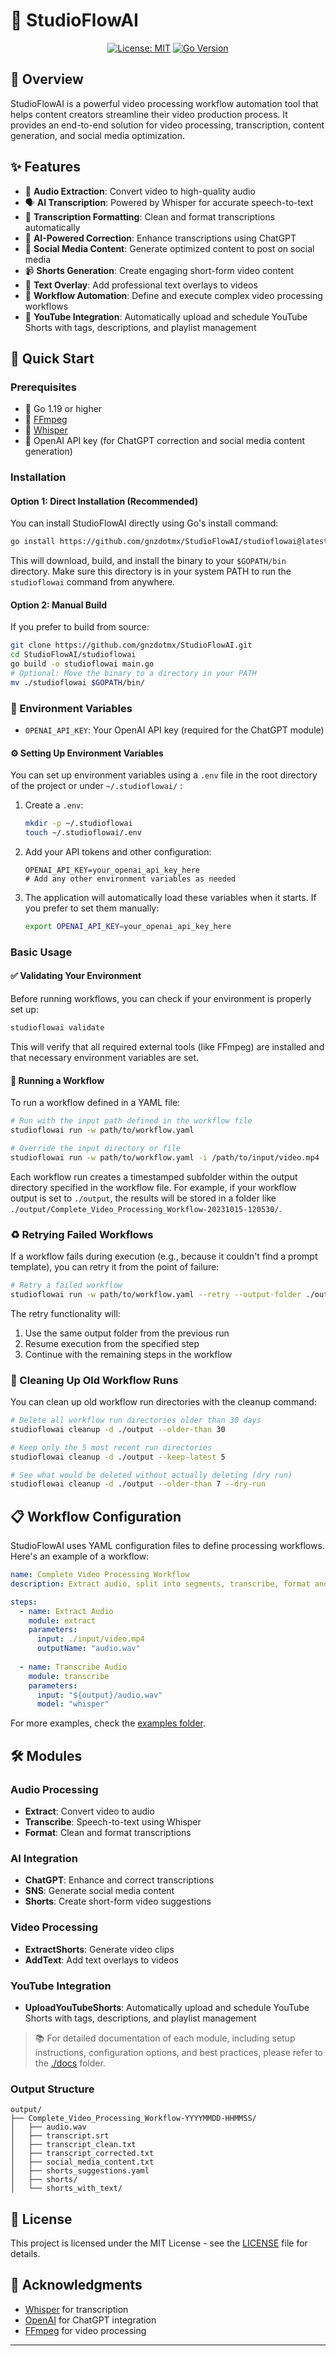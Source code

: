 # 🎥 StudioFlowAI

<div align="center">

[![License: MIT](https://img.shields.io/badge/License-MIT-yellow.svg)](https://opensource.org/licenses/MIT)
[![Go Version](https://img.shields.io/badge/Go-1.21+-blue.svg)](https://golang.org)

</div>

## 📝 Overview

StudioFlowAI is a powerful video processing workflow automation tool that helps content creators streamline their video production process. It provides an end-to-end solution for video processing, transcription, content generation, and social media optimization.

## ✨ Features

- 🎵 **Audio Extraction**: Convert video to high-quality audio
- 🗣️ **AI Transcription**: Powered by Whisper for accurate speech-to-text
- 📝 **Transcription Formatting**: Clean and format transcriptions automatically
- 🤖 **AI-Powered Correction**: Enhance transcriptions using ChatGPT
- 📱 **Social Media Content**: Generate optimized content to post on social media
- 📹 **Shorts Generation**: Create engaging short-form video content
- 🎨 **Text Overlay**: Add professional text overlays to videos
- 🔄 **Workflow Automation**: Define and execute complex video processing workflows
- 🎥 **YouTube Integration**: Automatically upload and schedule YouTube Shorts with tags, descriptions, and playlist management

## 🚀 Quick Start

### Prerequisites

- 🔸 Go 1.19 or higher
- 🔸 [FFmpeg](https://ffmpeg.org/download.html)
- 🔸 [Whisper](https://github.com/openai/whisper?tab=readme-ov-file#setup)
- 🔸 OpenAI API key (for ChatGPT correction and social media content generation)

### Installation

#### Option 1: Direct Installation (Recommended)

You can install StudioFlowAI directly using Go's install command:

```bash
go install https://github.com/gnzdotmx/StudioFlowAI/studioflowai@latest
```

This will download, build, and install the binary to your `$GOPATH/bin` directory. Make sure this directory is in your system PATH to run the `studioflowai` command from anywhere.

#### Option 2: Manual Build

If you prefer to build from source:

```bash
git clone https://github.com/gnzdotmx/StudioFlowAI.git
cd StudioFlowAI/studioflowai
go build -o studioflowai main.go
# Optional: Move the binary to a directory in your PATH
mv ./studioflowai $GOPATH/bin/
```


### 🔑 Environment Variables

- `OPENAI_API_KEY`: Your OpenAI API key (required for the ChatGPT module)

#### ⚙️ Setting Up Environment Variables

You can set up environment variables using a `.env` file in the root directory of the project or under `~/.studioflowai/` :

1. Create a `.env`:
   ```bash
   mkdir -p ~/.studioflowai
   touch ~/.studioflowai/.env
   ```

2. Add your API tokens and other configuration:
   ```
   OPENAI_API_KEY=your_openai_api_key_here
   # Add any other environment variables as needed
   ```

3. The application will automatically load these variables when it starts. If you prefer to set them manually:
   ```bash
   export OPENAI_API_KEY=your_openai_api_key_here
   ```


### Basic Usage
#### ✅ Validating Your Environment

Before running workflows, you can check if your environment is properly set up:

```bash
studioflowai validate
```

This will verify that all required external tools (like FFmpeg) are installed and that necessary environment variables are set.

#### 🚀 Running a Workflow

To run a workflow defined in a YAML file:

```bash
# Run with the input path defined in the workflow file
studioflowai run -w path/to/workflow.yaml

# Override the input directory or file
studioflowai run -w path/to/workflow.yaml -i /path/to/input/video.mp4
```

Each workflow run creates a timestamped subfolder within the output directory specified in the workflow file. For example, if your workflow output is set to `./output`, the results will be stored in a folder like `./output/Complete_Video_Processing_Workflow-20231015-120530/`.

### ♻️ Retrying Failed Workflows

If a workflow fails during execution (e.g., because it couldn't find a prompt template), you can retry it from the point of failure:

```bash
# Retry a failed workflow
studioflowai run -w path/to/workflow.yaml --retry --output-folder ./output/Complete_Video_Processing_Workflow-20231015-120530 --workflow-name "Step Name"
```

The retry functionality will:
1. Use the same output folder from the previous run
2. Resume execution from the specified step
3. Continue with the remaining steps in the workflow

### 🧹 Cleaning Up Old Workflow Runs

You can clean up old workflow run directories with the cleanup command:

```bash
# Delete all workflow run directories older than 30 days
studioflowai cleanup -d ./output --older-than 30

# Keep only the 5 most recent run directories
studioflowai cleanup -d ./output --keep-latest 5

# See what would be deleted without actually deleting (dry run)
studioflowai cleanup -d ./output --older-than 7 --dry-run
```

## 📋 Workflow Configuration

StudioFlowAI uses YAML configuration files to define processing workflows. Here's an example of a workflow:

```yaml
name: Complete Video Processing Workflow
description: Extract audio, split into segments, transcribe, format and correct transcription

steps:
  - name: Extract Audio
    module: extract
    parameters:
      input: ./input/video.mp4
      outputName: "audio.wav"
      
  - name: Transcribe Audio
    module: transcribe
    parameters:
      input: "${output}/audio.wav"
      model: "whisper"
```

For more examples, check the [examples folder](examples).

## 🛠️ Modules

### Audio Processing
- **Extract**: Convert video to audio
- **Transcribe**: Speech-to-text using Whisper
- **Format**: Clean and format transcriptions

### AI Integration
- **ChatGPT**: Enhance and correct transcriptions
- **SNS**: Generate social media content
- **Shorts**: Create short-form video suggestions

### Video Processing
- **ExtractShorts**: Generate video clips
- **AddText**: Add text overlays to videos

### YouTube Integration
- **UploadYouTubeShorts**: Automatically upload and schedule YouTube Shorts with tags, descriptions, and playlist management

> 📚 For detailed documentation of each module, including setup instructions, configuration options, and best practices, please refer to the [./docs](./docs) folder.

### Output Structure

```
output/
├── Complete_Video_Processing_Workflow-YYYYMMDD-HHMMSS/
│   ├── audio.wav
│   ├── transcript.srt
│   ├── transcript_clean.txt
│   ├── transcript_corrected.txt
│   ├── social_media_content.txt
│   ├── shorts_suggestions.yaml
│   ├── shorts/
│   └── shorts_with_text/
```



## 📄 License

This project is licensed under the MIT License - see the [LICENSE](LICENSE) file for details.

## 🙏 Acknowledgments

- [Whisper](https://github.com/openai/whisper) for transcription
- [OpenAI](https://openai.com) for ChatGPT integration
- [FFmpeg](https://ffmpeg.org) for video processing

---